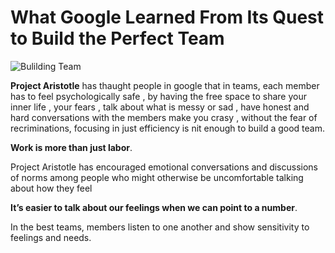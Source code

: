 # What Google Learned From Its Quest to Build the Perfect Team

![Bulilding Team](https://static01.nyt.com/images/2016/02/28/magazine/28mag-teams2/28mag-teams2-superJumbo.jpg?quality=90&auto=webp)


**Project Aristotle** has thaught people in google that in teams, each member has to feel psychologically safe , by having the free space to share your inner life , your fears , talk about what is messy or sad , have honest and hard conversations with the members make you crasy , without the fear of recriminations, focusing in just efficiency is nit enough to build a good team. 

**Work is more than just labor**.

Project Aristotle has encouraged emotional conversations and discussions of norms among people who might otherwise be uncomfortable talking about how they feel

**It’s easier to talk about our feelings when we can point to a number**.

In the best teams, members listen to one another and show sensitivity to feelings and needs.